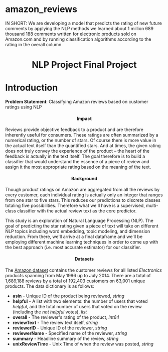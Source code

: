 # amazon_reviews
IN SHORT: We are developing a model that predicts the rating of new future comments by applying the NLP methods we learned about 1 million 689 thousand 188 comments written for electronic products sold on Amazon.com and by running classification algorithms according to the rating in the overall column.

<h1 align="center">NLP Project Final Project</h1>

# Introduction #
**Problem Statement**: Classifying Amazon reviews based on customer ratings using NLP

<h4 align="center">Impact</h4>

Reviews provide objective feedback to a product and are therefore inherently useful for consumers. These ratings are often summarized by a numerical rating, or the number of stars. Of course there is more value in the actual text itself than the quantified stars. And at times, the given rating does not truly convey the experience of the product – the heart of the feedback is actually in the text itself. The goal therefore is to build a classifier that would understand the essence of a piece of review and assign it the most appropriate rating based on the meaning of the text.

<h4 align="center">Background</h4>

Though product ratings on Amazon are aggregated from all the reviews by every customer, each individual rating is actually only an integer that ranges from one star to five stars. This reduces our predictions to discrete classes totaling five possibilities. Therefore what we'll have is a supervised, multi-class classifier with the actual review text as the core predictor.

This study is an exploration of Natural Language Processing (NLP). The goal of predicting the star rating given a piece of text will take on different NLP topics including word embedding, topic modeling, and dimension reduction. From there, we'll arrive at a final dataframe and we'll be employing different machine learning techniques in order to come up with the best approach (i.e. most accurate estimator) for our classifier.

<h4 align="center" id="Datasets">Datasets</h4>

The [Amazon dataset](http://jmcauley.ucsd.edu/data/amazon/index.html) contains the customer reviews for all listed *Electronics* products spanning from May 1996 up to July 2014. There are a total of 1,689,188 reviews by a total of 192,403 customers on 63,001 unique products. The data dictionary is as follows:

*  **asin** - Unique ID of the product being reviewed, *string*
*  **helpful** - A list with two elements: the number of users that voted *helpful*, and the total number of users that voted on the review (including the *not helpful* votes), *list*
*  **overall** - The reviewer's rating of the product, *int64*
*  **reviewText** - The review text itself, *string*
*  **reviewerID** - Unique ID of the reviewer, *string*
*  **reviewerName** - Specified name of the reviewer, *string*
*  **summary** - Headline summary of the review, *string*
*  **unixReviewTime** - Unix Time of when the review was posted, *string*
